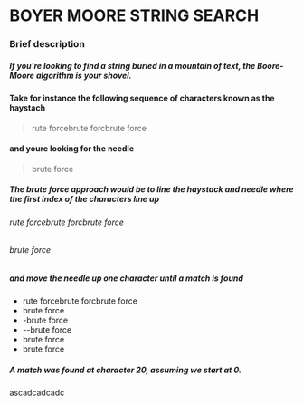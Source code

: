 # BOYER MOORE STRING SEARCH

### Brief description

##### If you're looking to find a string buried in a mountain of text, the Boore-Moore algorithm is your shovel.

#### Take for instance the following sequence of characters known as the haystach

> rute forcebrute forcbrute force

#### and youre looking for the needle

> brute force

##### The brute force approach would be to line the haystack and needle where the first index of the characters line up

###### rute forcebrute forcbrute force
###### brute force

##### and move the needle up one character until a match is found
- rute forcebrute forcbrute force
- brute force
- -brute force
- --brute force
- brute force
- brute force
##### A match was found at character 20, assuming we start at 0.

<p>    ascadcadcadc<p>
